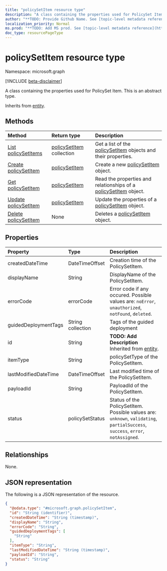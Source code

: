 ```yaml
---
title: "policySetItem resource type"
description: "A class containing the properties used for PolicySet Item."
author: "**TODO: Provide Github Name. See [topic-level metadata reference](https://msgo.azurewebsites.net/add/document/guidelines/metadata.html#topic-level-metadata)**"
localization_priority: Normal
ms.prod: "**TODO: Add MS prod. See [topic-level metadata reference](https://msgo.azurewebsites.net/add/document/guidelines/metadata.html#topic-level-metadata)**"
doc_type: resourcePageType
---
```


# policySetItem resource type

Namespace: microsoft.graph

[!INCLUDE [beta-disclaimer](../../includes/beta-disclaimer.md)]

A class containing the properties used for PolicySet Item.
This is an abstract type.


Inherits from [entity](../resources/entity.md).

## Methods
|Method|Return type|Description|
|:---|:---|:---|
|[List policySetItems](../api/policysetitem-list.md)|[policySetItem](../resources/policysetitem.md) collection|Get a list of the [policySetItem](../resources/policysetitem.md) objects and their properties.|
|[Create policySetItem](../api/policysetitem-create.md)|[policySetItem](../resources/policysetitem.md)|Create a new [policySetItem](../resources/policysetitem.md) object.|
|[Get policySetItem](../api/policysetitem-get.md)|[policySetItem](../resources/policysetitem.md)|Read the properties and relationships of a [policySetItem](../resources/policysetitem.md) object.|
|[Update policySetItem](../api/policysetitem-update.md)|[policySetItem](../resources/policysetitem.md)|Update the properties of a [policySetItem](../resources/policysetitem.md) object.|
|[Delete policySetItem](../api/policysetitem-delete.md)|None|Deletes a [policySetItem](../resources/policysetitem.md) object.|

## Properties
|Property|Type|Description|
|:---|:---|:---|
|createdDateTime|DateTimeOffset|Creation time of the PolicySetItem.|
|displayName|String|DisplayName of the PolicySetItem.|
|errorCode|errorCode|Error code if any occured. Possible values are: `noError`, `unauthorized`, `notFound`, `deleted`.|
|guidedDeploymentTags|String collection|Tags of the guided deployment|
|id|String|**TODO: Add Description** Inherited from [entity](../resources/entity.md).|
|itemType|String|policySetType of the PolicySetItem.|
|lastModifiedDateTime|DateTimeOffset|Last modified time of the PolicySetItem.|
|payloadId|String|PayloadId of the PolicySetItem.|
|status|policySetStatus|Status of the PolicySetItem. Possible values are: `unknown`, `validating`, `partialSuccess`, `success`, `error`, `notAssigned`.|

## Relationships
None.

## JSON representation
The following is a JSON representation of the resource.
<!-- {
  "blockType": "resource",
  "keyProperty": "id",
  "@odata.type": "microsoft.graph.policySetItem",
  "baseType": "microsoft.graph.entity",
  "openType": false
}
-->
``` json
{
  "@odata.type": "#microsoft.graph.policySetItem",
  "id": "String (identifier)",
  "createdDateTime": "String (timestamp)",
  "displayName": "String",
  "errorCode": "String",
  "guidedDeploymentTags": [
    "String"
  ],
  "itemType": "String",
  "lastModifiedDateTime": "String (timestamp)",
  "payloadId": "String",
  "status": "String"
}
```

